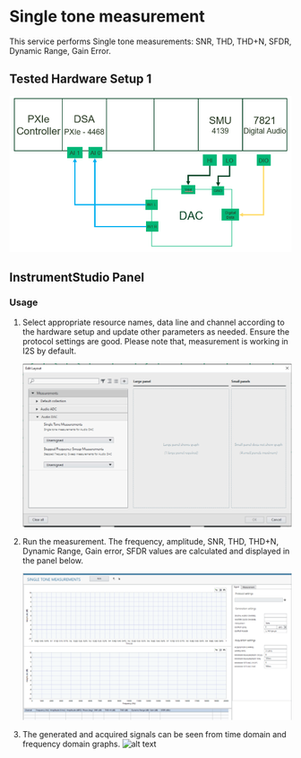 # Single tone measurement
This service performs Single tone measurements: SNR, THD, THD+N, SFDR, Dynamic Range, Gain Error.

## Tested Hardware Setup 1

  ![alt text](meas-images/audio-dac-setup.png)


## InstrumentStudio Panel

### Usage

1. Select appropriate resource names, data line and channel according to the hardware setup and update other parameters as needed. Ensure the protocol settings are good. Please note that, measurement is working in I2S by default.

   ![alt text](meas-images/single-tone-measurement-launch.png)

2. Run the measurement. The frequency, amplitude, SNR, THD, THD+N, Dynamic Range, Gain error, SFDR values are calculated and displayed in the panel below.

   ![alt text](meas-images/single-tone-measurement-UI.png)
3. The generated and acquired signals can be seen from time domain and frequency domain graphs.
   ![alt text](meas-images/single-tone-measurement.png)